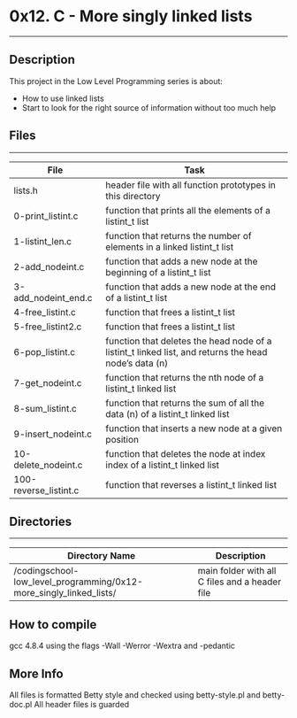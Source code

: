 # 0x12. C - More singly linked lists
---
## Description

This project in the Low Level Programming series is about:
* How to use linked lists
* Start to look for the right source of information without too much help

## Files
---
File|Task
---|---
lists.h | header file with all function prototypes in this directory
0-print_listint.c | function that prints all the elements of a listint_t list
1-listint_len.c | function that returns the number of elements in a linked listint_t list
2-add_nodeint.c | function that adds a new node at the beginning of a listint_t list
3-add_nodeint_end.c |  function that adds a new node at the end of a listint_t list
4-free_listint.c | function that frees a listint_t list
5-free_listint2.c | function that frees a listint_t list
6-pop_listint.c | function that deletes the head node of a listint_t linked list, and returns the head node’s data (n)
7-get_nodeint.c | function that returns the nth node of a listint_t linked list
8-sum_listint.c | function that returns the sum of all the data (n) of a listint_t linked list
9-insert_nodeint.c | function that inserts a new node at a given position
10-delete_nodeint.c | function that deletes the node at index index of a listint_t linked list
100-reverse_listint.c | function that reverses a listint_t linked list

## Directories
---
Directory Name | Description
---|---
/codingschool-low_level_programming/0x12-more_singly_linked_lists/ | main folder with all C files and a header file

## How to compile
gcc 4.8.4 using the flags -Wall -Werror -Wextra and -pedantic

## More Info
All files is formatted Betty style and checked using betty-style.pl and betty-doc.pl
All header files is guarded

